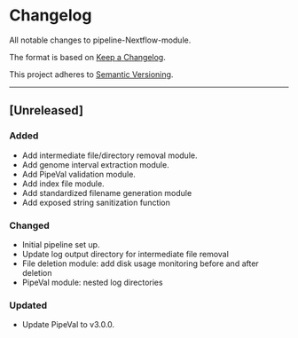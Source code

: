 # Changelog
All notable changes to pipeline-Nextflow-module.

The format is based on [Keep a Changelog](https://keepachangelog.com/en/1.0.0/).

This project adheres to [Semantic Versioning](https://semver.org/spec/v2.0.0.html).

---

## [Unreleased]
### Added
- Add intermediate file/directory removal module.
- Add genome interval extraction module.
- Add PipeVal validation module.
- Add index file module.
- Add standardized filename generation module
- Add exposed string sanitization function

### Changed
- Initial pipeline set up.
- Update log output directory for intermediate file removal
- File deletion module: add disk usage monitoring before and after deletion
- PipeVal module: nested log directories

### Updated
- Update PipeVal to v3.0.0.
